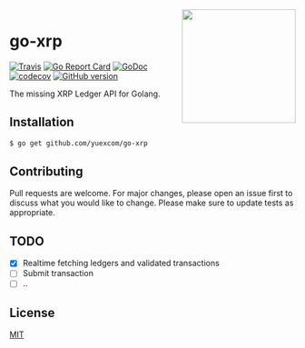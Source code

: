 <img align="right" width="200" src="https://s2.coinmarketcap.com/static/img/coins/200x200/52.png" />

# go-xrp

[![Travis](https://img.shields.io/travis/yuexcom/go-xrp.svg)](https://travis-ci.org/yuexcom/go-xrp)
[![Go Report Card](https://goreportcard.com/badge/github.com/yuexcom/go-xrp)](https://goreportcard.com/report/github.com/yuexcom/go-xrp)
[![GoDoc](https://img.shields.io/badge/godoc-reference-blue.svg)](http://godoc.org/github.com/yuexcom/go-xrp)
[![codecov](https://codecov.io/gh/yuexcom/go-xrp/branch/master/graph/badge.svg)](https://codecov.io/gh/yuexcom/go-xrp)
[![GitHub version](https://badge.fury.io/gh/yuexcom%2Fgo-xrp.svg)](https://github.com/yuexcom/go-xrp/releases)

The missing XRP Ledger API for Golang.

## Installation

```bash
$ go get github.com/yuexcom/go-xrp
```

## Contributing
Pull requests are welcome. For major changes, please open an issue first to discuss what you would like to change.
Please make sure to update tests as appropriate.

## TODO

- [x] Realtime fetching ledgers and validated transactions
- [ ] Submit transaction
- [ ] ..

## License
[MIT](https://choosealicense.com/licenses/mit/)